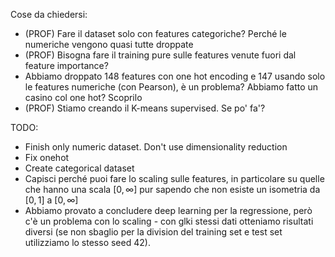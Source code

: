 Cose da chiedersi:

- (PROF) Fare il dataset solo con features categoriche? Perché le numeriche vengono quasi tutte droppate
- (PROF) Bisogna fare il training pure sulle features venute fuori dal feature importance?
- Abbiamo droppato 148 features con one hot encoding e 147 usando solo le features numeriche (con Pearson), è un problema? Abbiamo fatto un casino col one hot? Scoprilo
- (PROF) Stiamo creando il K-means supervised. Se po' fa'?

TODO:

- Finish only numeric dataset. Don't use dimensionality reduction
- Fix onehot
- Create categorical dataset
- Capisci perché puoi fare lo scaling sulle features, in particolare su quelle che hanno una scala $[0, \infty]$ pur sapendo che non esiste un isometria da $[0, 1]$ a $[0, \infty]$
- Abbiamo provato a concludere deep learning per la regressione, però c'è un problema con lo scaling - con glki stessi dati otteniamo risultati diversi (se non sbaglio per la division del training set e test set utilizziamo lo stesso seed 42).
